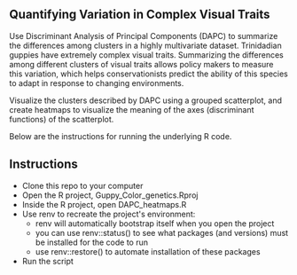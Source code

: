 Quantifying Variation in Complex Visual Traits
-----------------------

Use Discriminant Analysis of Principal Components (DAPC) to summarize the differences among clusters in a highly multivariate dataset. Trinidadian guppies have extremely complex visual traits. Summarizing the differences among different clusters of visual traits allows policy makers to measure this variation, which helps conservationists predict the ability of this species to adapt in response to changing environments.

Visualize the clusters described by DAPC using a grouped scatterplot, and create heatmaps to visualize the meaning of the axes (discriminant functions) of the scatterplot.

Below are the instructions for running the underlying R code.

Instructions
-----------------------

* Clone this repo to your computer
* Open the R project, Guppy_Color_genetics.Rproj
* Inside the R project, open DAPC_heatmaps.R
* Use renv to recreate the project's environment:
    * renv will automatically bootstrap itself when you open the project
    * you can use renv::status() to see what packages (and versions) must be installed for the code to run
    * use renv::restore() to automate installation of these packages
* Run the script





